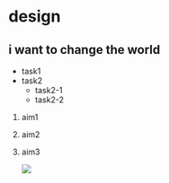 # design
## i want to change the world
* task1
* task2
  * task2-1
  * task2-2

1. aim1
2. aim2
3. aim3
   
   ![](https://gitlab.com/picbed/bed/uploads/75985eac80cb11269120d0283ce6a8a5/logo.png)
